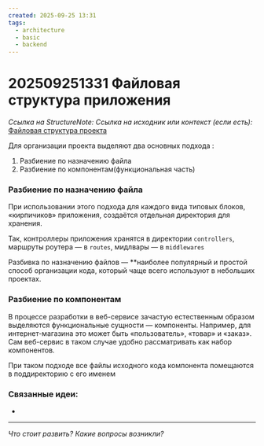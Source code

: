 ```yaml
---
created: 2025-09-25 13:31
tags:
  - architecture
  - basic
  - backend
---
```

# 202509251331 Файловая структура приложения

*Ссылка на StructureNote:* 
*Ссылка на исходник или контекст (если есть):* [Файловая структура проекта](https://practicum.yandex.ru/learn/backend-nodejs/courses/16b47298-e20d-4fde-9619-1ab305039a00/sprints/564238/topics/1839b729-54bc-4e2b-92a4-271a0d268cb8/lessons/340ddc4a-2686-4ca8-ac94-060ad64fbbde/)

Для организации проекта выделяют два основных подхода : 

1) Разбиение по назначению файла 
2) Разбиение по компонентам(функциональная часть)

### Разбиение по назначению файла

При использовании этого подхода для каждого вида типовых блоков, «кирпичиков» приложения, создаётся отдельная директория для хранения.

Так, контроллеры приложения хранятся в директории `controllers`, маршруты роутера — в `routes`, мидлвары — в `middlewares`

Разбивка по назначению файлов — **наиболее популярный и простой способ организации кода, который чаще всего используют в небольших проектах.

### Разбиение по компонентам

В процессе разработки в веб-сервисе зачастую естественным образом выделяются функциональные сущности — компоненты. Например, для интернет-магазина это может быть «пользователь», «товар» и «заказ». Сам веб-сервис в таком случае удобно рассматривать как набор компонентов.

При таком подходе все файлы исходного кода компонента помещаются в поддиректорию с его именем

### Связанные идеи:

*   
---

*Что стоит развить? Какие вопросы возникли?*
